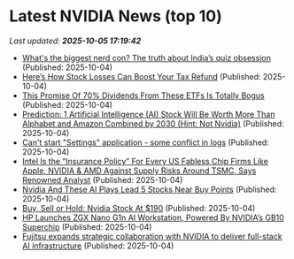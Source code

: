 # Latest NVIDIA News (top 10)
_Last updated: **2025-10-05 17:19:42**_

- [What's the biggest nerd con? The truth about India’s quiz obsession](https://economictimes.indiatimes.com/opinion/et-commentary/whats-the-biggest-nerd-con-the-truth-about-indias-quiz-obsession/articleshow/124310550.cms) (Published: 2025-10-04)
- [Here’s How Stock Losses Can Boost Your Tax Refund](https://finance.yahoo.com/news/stock-losses-boost-tax-refund-165358640.html) (Published: 2025-10-04)
- [This Promise Of 70% Dividends From These ETFs Is Totally Bogus](https://www.forbes.com/sites/michaelfoster/2025/10/04/this-promise-of-70-dividends-from-these-etfs-is-totally-bogus/) (Published: 2025-10-04)
- [Prediction: 1 Artificial Intelligence (AI) Stock Will Be Worth More Than Alphabet and Amazon Combined by 2030 (Hint: Not Nvidia)](https://biztoc.com/x/91bd16377a195a73) (Published: 2025-10-04)
- [Can't start "Settings" application - some conflict in logs](https://askubuntu.com/questions/1556932/cant-start-settings-application-some-conflict-in-logs) (Published: 2025-10-04)
- [Intel Is the “Insurance Policy” For Every US Fabless Chip Firms Like Apple, NVIDIA & AMD Against Supply Risks Around TSMC, Says Renowned Analyst](https://wccftech.com/intel-is-the-insurance-policy-for-every-us-fabless-chip/) (Published: 2025-10-04)
- [Nvidia And These AI Plays Lead 5 Stocks Near Buy Points](https://biztoc.com/x/e9be380c94c20ee9) (Published: 2025-10-04)
- [Buy, Sell or Hold: Nvidia Stock At $190](https://biztoc.com/x/0f732b1c29007d49) (Published: 2025-10-04)
- [HP Launches ZGX Nano G1n AI Workstation, Powered By NVIDIA’s GB10 Superchip](https://wccftech.com/hp-launches-zgx-nano-g1n-ai-workstation-powered-by-nvidias-gb10-superchip/) (Published: 2025-10-04)
- [Fujitsu expands strategic collaboration with NVIDIA to deliver full-stack AI infrastructure](https://www.prnewswire.co.uk/news-releases/fujitsu-expands-strategic-collaboration-with-nvidia-to-deliver-full-stack-ai-infrastructure-302575245.html) (Published: 2025-10-04)
